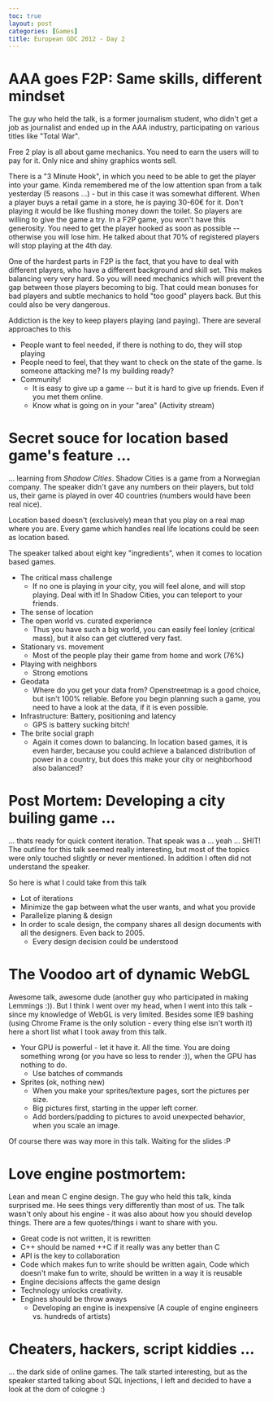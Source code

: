 ```yaml
---
toc: true
layout: post
categories: [Games]
title: European GDC 2012 - Day 2
---
```


AAA goes F2P: Same skills, different mindset
============================================

The guy who held the talk, is a former journalism student, who didn't get a job as journalist and ended up in the AAA industry, participating on various titles like "Total War".

Free 2 play is all about game mechanics. You need to earn the users will to pay for it. Only nice and shiny graphics wonts sell.

There is a "3 Minute Hook", in which you need to be able to get the player into your game. Kinda remembered me of the low attention span from a talk yesterday (5 reasons ...) - but in this case it was somewhat different. When a player buys a retail game in a store, he is paying 30-60€ for it. Don't playing it would be like flushing money down the toilet. So players are willing to give the game a try. In a F2P game, you won't have this generosity. You need to get the player hooked as soon as possible -- otherwise you will lose him. He talked about that 70% of registered players will stop playing at the 4th day.

One of the hardest parts in F2P is the fact, that you have to deal with different players, who have a different background and skill set. This makes balancing very very hard. So you will need mechanics which will prevent the gap between those players becoming to big. That could mean bonuses for bad players and subtle mechanics to hold "too good" players back. But this could also be very dangerous.

Addiction is the key to keep players playing (and paying). There are several approaches to this

-   People want to feel needed, if there is nothing to do, they will stop playing
-   People need to feel, that they want to check on the state of the game. Is someone attacking me? Is my building ready?
-   Community!
    -   It is easy to give up a game -- but it is hard to give up friends. Even if you met them online.
    -   Know what is going on in your "area" (Activity stream)

Secret souce for location based game's feature ...
================================================

... learning from *Shadow Cities*. Shadow Cities is a game from a Norwegian company. The speaker didn't gave any numbers on their players, but told us, their game is played in over 40 countries (numbers would have been real nice).

Location based doesn't (exclusively) mean that you play on a real map where you are. Every game which handles real life locations could be seen as location based.

The speaker talked about eight key "ingredients", when it comes to location based games.

-   The critical mass challenge
    -   If no one is playing in your city, you will feel alone, and will stop playing. Deal with it! In Shadow Cities, you can teleport to your friends.
-   The sense of location
-   The open world vs. curated experience
    -   Thus you have such a big world, you can easily feel lonley (critical mass), but it also can get cluttered very fast.
-   Stationary vs. movement
    -   Most of the people play their game from home and work (76%)
-   Playing with neighbors
    -   Strong emotions
-   Geodata
    -   Where do you get your data from? Openstreetmap is a good choice, but isn't 100% reliable. Before you begin planning such a game, you need to have a look at the data, if it is even possible.
-   Infrastructure: Battery, positioning and latency
    -   GPS is battery sucking bitch!
-   The brite social graph
    -   Again it comes down to balancing. In location based games, it is even harder, because you could achieve a balanced distribution of power in a country, but does this make your city or neighborhood also balanced?

Post Mortem: Developing a city builing game ...
===============================================

... thats ready for quick content iteration. That speak was a ... yeah ... SHIT! The outline for this talk seemed really interesting, but most of the topics were only touched slightly or never mentioned. In addition I often did not understand the speaker.

So here is what I could take from this talk

-   Lot of iterations
-   Minimize the gap between what the user wants, and what you provide
-   Parallelize planing & design
-   In order to scale design, the company shares all design documents with all the designers. Even back to 2005.
    -   Every design decision could be understood

The Voodoo art of dynamic WebGL
===============================

Awesome talk, awesome dude (another guy who participated in making Lemmings :)). But I think I went over my head, when I went into this talk - since my knowledge of WebGL is very limited. Besides some IE9 bashing (using Chrome Frame is the only solution - every thing else isn't worth it) here a short list what I took away from this talk.

-   Your GPU is powerful - let it have it. All the time. You are doing something wrong (or you have so less to render :)), when the GPU has nothing to do.
    -   Use batches of commands
-   Sprites (ok, nothing new)
    -   When you make your sprites/texture pages, sort the pictures per size.
    -   Big pictures first, starting in the upper left corner.
    -   Add borders/padding to pictures to avoid unexpected behavior, when you scale an image.

Of course there was way more in this talk. Waiting for the slides :P

Love engine postmortem:
=======================

Lean and mean C engine design. The guy who held this talk, kinda surprised me. He sees things very differently than most of us. The talk wasn't only about his engine - it was also about how you should develop things. There are a few quotes/things i want to share with you.

-   Great code is not written, it is rewritten
-   C++ should be named ++C if it really was any better than C
-   API is the key to collaboration
-   Code which makes fun to write should be written again, Code which doesn't make fun to write, should be written in a way it is reusable
-   Engine decisions affects the game design
-   Technology unlocks creativity.
-   Engines should be throw aways
    -   Developing an engine is inexpensive (A couple of engine engineers vs. hundreds of artists)

Cheaters, hackers, script kiddies ...
=====================================

... the dark side of online games. The talk started interesting, but as the speaker started talking about SQL injections, I left and decided to have a look at the dom of cologne :)
